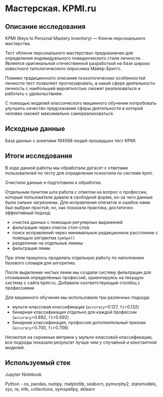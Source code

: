 # Мастерская. KPMI.ru

## Описание исследования

KPMI (Keys to Personal Mastery Inventory) — Ключи персонального мастерства.

Тест «Ключи персонального мастерства» предназначен для определения индивидуального поведенческого стиля личности. Является оригинальной отечественной разработкой на базе широко известного типологического опросника Майер-Бриггс.

Помимо традиционного описания психологических особенностей личности тест позволяет прогнозировать, в какой сфере деятельности личность с наибольшей вероятностью сможет реализоваться и работать с удовольствием.

С помощью моделей классического машинного обучения попробовать улучшить качество предсказания сферы деятельности в которой человек сможет максимально самореализоваться.

## Исходные данные

База данных с анкетами 194568 людей прошедших тест KPMI.

## Итоги исследования

В ходе данной работы мы обработали датасет с ответами пользователей по тесту для определения психотипа по системе kpmi.

Очистили данные и подготовили к обработке.

Отдельным пунктом шла работа с ответом на вопрос о профессии, который пользователи давали в свободной форме, из-за чего данные были сильно загрязнены. Для исправления опечаток и ошибок нами был выбран простой, но, как показала практика, достаточно эффективный подход:
 - очистка данных с помощью регулярных выражений
 - фильтрация через список стоп-слов
 - поиск исправлений через минимальное редакционное расстояние с помощью алгоритма `SymSpell`
 - разделение на отдельные леммы
 - фильтрация лемм

При этом пришлось проделать отдельную работу по наполнению базового словаря для алгоритма.
 
После выделения чистых лемм мы создали систему фильтрации для отсеивания определённых профессий, ориентируясь на текущую систему с сайта kpmi.ru. Добавили соответствующий столбец с профессиями.

Для машинного обучения мы использовали три различных подхода:
 - мульти-классовая классификация (`accuracy`=0.127, `f1`=0.132)
 - бинарная классификация отдельно для каждой профессии (`accuracy`=0.692, `f1`=0.692)
 - бинарная классификация, профессия дополнительный признак (`accuracy`=0.700, `f1`=0.706)

Несмотря на скромные метрики у мульти-классовой классификации, все подходы показали результат лучше чем у случайной и константной моделей.

## Используемый стек

Jupyter Notebook

Python - os, pandas, numpy, matplotlib, seaborn, pymorphy2, statsmodels, sys, re, nltk, collections, symspellpy, sklearn